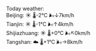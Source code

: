 Today weather:  
Beijing: ☀️ 🌡️-2°C 🌬️↓7km/h  
Tianjin: ☀️ 🌡️-1°C 🌬️↑4km/h  
Shijiazhuang: ☀️ 🌡️+0°C 🌬️↖0km/h  
Tangshan: ☁️ 🌡️+1°C 🌬️→8km/h  
